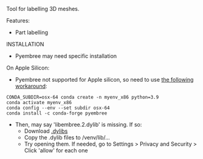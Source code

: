 Tool for labelling 3D meshes.

Features:

- Part labelling

INSTALLATION

- Pyembree may need specific installation

On Apple Silicon:
- Pyembree not supported for Apple silicon, so need to use [the following workaround](https://towardsdatascience.com/how-to-manage-conda-environments-on-an-apple-silicon-m1-mac-1e29cb3bad12):
```
CONDA_SUBDIR=osx-64 conda create -n myenv_x86 python=3.9
conda activate myenv_x86
conda config --env --set subdir osx-64
conda install -c conda-forge pyembree
```

- Then, may say 'libembree.2.dylib' is missing. If so:
    * Download [.dylibs](https://github.com/embree/embree/releases/download/v2.7.0/embree-2.7.0.x86_64.macosx.tar.gz)
    * Copy the .dylib files to /venv/lib/...
    * Try opening them. If needed, go to Settings > Privacy and Security > Click 'allow' for each one